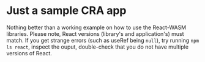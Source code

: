 # Just a sample CRA app

Nothing better than a working example on how to use the React-WASM libraries. Please note, React versions (library's and application's) must match. If you get strange errors (such as useRef being `null`), try running `npm ls react`, inspect the ouput, double-check that you do not have multiple versions of React.
